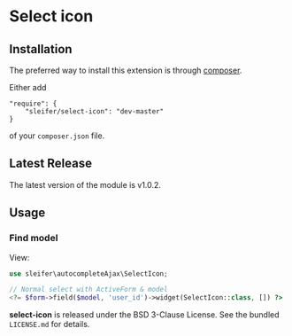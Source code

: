 Select icon
===================

## Installation

The preferred way to install this extension is through [composer](http://getcomposer.org/download/).

Either add

```
"require": {
    "sleifer/select-icon": "dev-master"
}
```

of your `composer.json` file.

## Latest Release

The latest version of the module is v1.0.2.

## Usage

### Find model

View:

```php
use sleifer\autocompleteAjax\SelectIcon;

// Normal select with ActiveForm & model
<?= $form->field($model, 'user_id')->widget(SelectIcon::class, []) ?>
```


**select-icon** is released under the BSD 3-Clause License. See the bundled `LICENSE.md` for details.